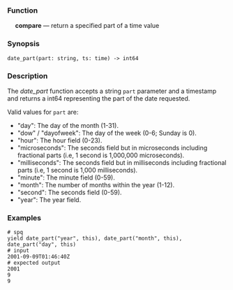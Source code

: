 ### Function

&emsp; **compare** &mdash; return a specified part of a time value

### Synopsis

```
date_part(part: string, ts: time) -> int64
```

### Description

The _date_part_ function accepts a string `part` parameter and a timestamp and
returns a int64 representing the part of the date requested.

Valid values for `part` are:

- "day": The day of the month (1-31).
- "dow" / "dayofweek": The day of the week (0-6; Sunday is 0).
- "hour": The hour field (0-23).
- "microseconds": The seconds field but in microseconds including fractional parts (i.e, 1 second is 1,000,000 microseconds).
- "milliseconds": The seconds field but in milliseconds including fractional parts (i.e, 1 second is 1,000 milliseconds).
- "minute": The minute field (0-59).
- "month": The number of months within the year (1-12).
- "second": The seconds field (0-59).
- "year": The year field.

### Examples

```mdtest-spq
# spq
yield date_part("year", this), date_part("month", this), date_part("day", this)
# input
2001-09-09T01:46:40Z
# expected output
2001
9
9
```

